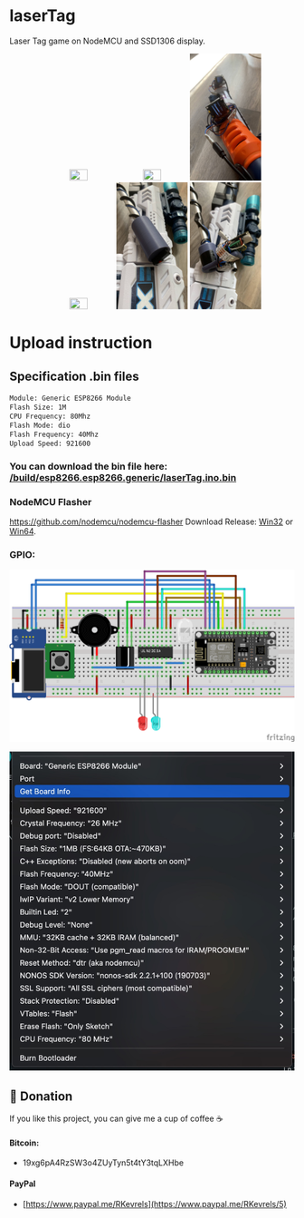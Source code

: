 # laserTag
Laser Tag game on NodeMCU and SSD1306 display.

<p align="center">
<img src="https://github.com/renat2985/laserTag/blob/main/photo/IMG_6995.png" width=25% height=25% float=right>
<img src="https://github.com/renat2985/laserTag/blob/main/photo/IMG_6998.png" width=25% height=25%>
<img src="https://github.com/renat2985/laserTag/blob/main/photo/IMG_7006.png" width=25% height=25%>
<img src="https://github.com/renat2985/laserTag/blob/main/photo/IMG_7007.png" width=25% height=25%>
<img src="https://github.com/renat2985/laserTag/blob/main/photo/IMG_7008.png" width=25% height=25%>
<img src="https://github.com/renat2985/laserTag/blob/main/photo/IMG_7009.png" width=25% height=25%>
</p>

# Upload instruction
## Specification .bin files

    Module: Generic ESP8266 Module
    Flash Size: 1M
    CPU Frequency: 80Mhz
    Flash Mode: dio
    Flash Frequency: 40Mhz
    Upload Speed: 921600

### You can download the bin file here: [/build/esp8266.esp8266.generic/laserTag.ino.bin](https://github.com/renat2985/laserTag/raw/main/build/esp8266.esp8266.generic/laserTag.ino.bin)

### NodeMCU Flasher
https://github.com/nodemcu/nodemcu-flasher
Download Release: [Win32](https://github.com/nodemcu/nodemcu-flasher/blob/master/Win32/Release/ESP8266Flasher.exe) or [Win64](https://github.com/nodemcu/nodemcu-flasher/blob/master/Win64/Release/ESP8266Flasher.exe).

### GPIO:

![alt text](https://github.com/renat2985/laserTag/blob/main/lasertag_bb.png?raw=true "Screen")

![alt text](https://github.com/renat2985/laserTag/blob/main/arduino.jpg?raw=true "Screen")


## :battery: Donation

If you like this project, you can give me a cup of coffee :coffee:

#### Bitcoin:

- 19xg6pA4RzSW3o4ZUyTyn5t4tY3tqLXHbe

#### PayPal

- [https://www.paypal.me/RKevrels](https://www.paypal.me/RKevrels/5)
